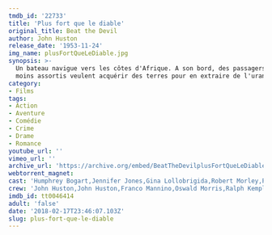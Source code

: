 ```yaml
---
tmdb_id: '22733'
title: 'Plus fort que le diable'
original_title: Beat the Devil
author: John Huston
release_date: '1953-11-24'
img_name: plusFortQueLeDiable.jpg
synopsis: >-
  Un bateau navigue vers les côtes d'Afrique. A son bord, des passagers plus ou
  moins assortis veulent acquérir des terres pour en extraire de l'uranium.
category:
- Films
tags:
- Action
- Aventure
- Comédie
- Crime
- Drame
- Romance
youtube_url: ''
vimeo_url: ''
archive_url: 'https://archive.org/embed/BeatTheDevilplusFortQueLeDiable-Vost-fr'
webtorrent_magnet:
cast: 'Humphrey Bogart,Jennifer Jones,Gina Lollobrigida,Robert Morley,Peter Lorre'
crew: 'John Huston,John Huston,Franco Mannino,Oswald Morris,Ralph Kemplen'
imdb_id: tt0046414
adult: 'false'
date: '2018-02-17T23:46:07.103Z'
slug: plus-fort-que-le-diable
---
```

